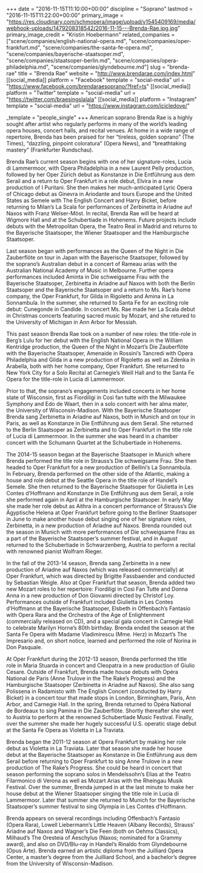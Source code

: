 +++
date = "2016-11-15T11:10:00+00:00"
discipline = "Soprano"
lastmod = "2016-11-15T11:22:00+00:00"
primary_image = "https://res.cloudinary.com/schmopera/image/upload/v1545409169/media/webhook-uploads/1479208318542/2016-11-15---Brenda-Rae.jpg.jpg"
primary_image_credit = "Kristin Hoebermann"
related_companies = ["scene/companies/english-national-opera.md", "scene/companies/oper-frankfurt.md", "scene/companies/the-santa-fe-opera.md", "scene/companies/bayerische-staatsoper.md", "scene/companies/staatsoper-berlin.md", "scene/companies/opera-philadelphia.md", "scene/companies/glyndebourne.md"]
slug = "brenda-rae"
title = "Brenda Rae"
website = "http://www.brendarae.com/index.html"
[[social_media]]
platform = "Facebook"
template = "social-media"
url = "https://www.facebook.com/brendaraesoprano/?fref=ts"
[[social_media]]
platform = "Twitter"
template = "social-media"
url = "https://twitter.com/braesingslalala"
[[social_media]]
platform = "Instagram"
template = "social-media"
url = "https://www.instagram.com/icicledove/"

_template = "people_single"
+++
American soprano Brenda Rae is a highly sought after artist who regularly performs in many of the world’s leading opera houses, concert halls, and recital venues. At home in a wide range of repertoire, Brenda has been praised for her “tireless, golden soprano” (The Times), “dazzling, pinpoint coloratura” (Opera News), and “breathtaking mastery” (Frankfurter Rundschau).  
  
Brenda Rae’s current season begins with one of her signature-roles, Lucia di Lammermoor, with Opera Philadelphia in a new Laurent Pelly production, followed by her Oper Zürich debut as Konstanze in Die Entführung aus dem Serail and a return to Oper Frankfurt in a role debut, Elvira in a new production of I Puritani. She then makes her much-anticipated Lyric Opera of Chicago debut as Ginevra in Ariodante and tours Europe and the United States as Semele with The English Concert and Harry Bicket, before returning to Milan’s La Scala for performances of Zerbinetta in Ariadne auf Naxos with Franz Welser-Möst. In recital, Brenda Rae will be heard at Wigmore Hall and at the Schubertiade in Hohenems. Future projects include debuts with the Metropolitan Opera, the Teatro Real in Madrid and returns to the Bayerische Staatsoper, the Wiener Staatsoper and the Hamburgische Staatsoper.  
  
Last season began with performances as the Queen of the Night in Die Zauberflöte on tour in Japan with the Bayerische Staatsoper, followed by the soprano’s Australian debut in a concert of Rameau arias with the Australian National Academy of Music in Melbourne. Further opera performances included Aminta in Die schweigsame Frau with the Bayerische Staatsoper, Zerbinetta in Ariadne auf Naxos with both the Berlin Staatsoper and the Bayerische Staatsoper and a return to Ms. Rae’s home company, the Oper Frankfurt, for Gilda in Rigoletto and Amina in La Sonnambula. In the summer, she returned to Santa Fe for an exciting role debut: Cunegonde in Candide. In concert Ms. Rae made her La Scala debut in Christmas concerts featuring sacred music by Mozart, and she retured to the University of Michigan in Ann Arbor for Messiah.   
  
This past season Brenda Rae took on a number of new roles: the title-role in Berg’s Lulu for her debut with the English National Opera in the William Kentridge production, the Queen of the Night in Mozart’s Die Zauberflöte with the Bayerische Staatsoper, Amenaide in Rossini’s Tancredi with Opera Philadelphia and Gilda in a new production of Rigoletto as well as Zdenka in Arabella, both with her home company, Oper Frankfurt. She returned to New York City for a Solo Recital at Carnegie’s Weill Hall and to the Santa Fe Opera for the title-role in Lucia di Lammermoor.   
  
Prior to that, the soprano’s engagements included concerts in her home state of Wisconsin, first as Fiordiligi in Così fan tutte with the Milwaukee Symphony and Edo de Waart, then in a solo concert with her alma mater, the University of Wisconsin-Madison. With the Bayerische Staatsoper Brenda sang Zerbinetta in Ariadne auf Naxos, both in Munich and on tour in Paris, as well as Konstanze in Die Entführung aus dem Serail. She returned to the Berlin Staatsoper as Zerbinetta and to Oper Frankfurt in the title role of Lucia di Lammermoor. In the summer she was heard in a chamber concert with the Schumann Quartet at the Schubertiade in Hohenems.  
  
The 2014-15 season began at the Bayerische Staatsoper in Munich where Brenda performed the title role in Strauss’s Die schweigsame Frau. She then headed to Oper Frankfurt for a new production of Bellini’s La Sonnambula. In February, Brenda performed on the other side of the Atlantic, making a house and role debut at the Seattle Opera in the title role of Handel’s Semele. She then returned to the Bayerische Staatsoper for Giulietta in Les Contes d’Hoffmann and Konstanze in Die Entführung aus dem Serail, a role she performed again in April at the Hamburgische Staatsoper. In early May she made her role debut as Aithra in a concert performance of Strauss’s Die Ägyptische Helena at Oper Frankfurt before going to the Berliner Staatsoper in June to make another house debut singing one of her signature roles, Zerbinetta, in a new production of Ariadne auf Naxos. Brenda rounded out the season in Munich with more performances of Die schweigsame Frau as a part of the Bayerische Staatsoper’s summer festival, and in August returned to the Schubertiade in Schwarzenberg, Austria to perform a recital with renowned pianist Wolfram Rieger.   
  
In the fall of the 2013-14 season, Brenda sang Zerbinetta in a new production of Ariadne auf Naxos (which was released commercially) at Oper Frankfurt, which was directed by Brigitte Fassbaender and conducted by Sebastian Weigle. Also at Oper Frankfurt that season, Brenda added two new Mozart roles to her repertoire: Fiordiligi in Così Fan Tutte and Donna Anna in a new production of Don Giovanni directed by Christof Loy. Performances outside of Frankfurt included Giulietta in Les Contes d’Hoffmann at the Bayerische Staatsoper, Elsbeth in Offenbach’s Fantasio with Opera Rara and the Orchestra of the Age of Enlightenment (commercially released on CD), and a special gala concert in Carnegie Hall to celebrate Marilyn Horne’s 80th birthday. Brenda ended the season at the Santa Fe Opera with Madame Vladimirescu (Mme. Herz) in Mozart’s The Impresario and, on short notice, learned and performed the role of Norina in Don Pasquale.  
  
At Oper Frankfurt during the 2012-13 season, Brenda performed the title role in Maria Stuarda in concert and Cleopatra in a new production of Giulio Cesare. Outside of Frankfurt, Brenda made house debuts with Opéra National de Paris (Anne Trulove in the The Rake’s Progress) and the Hamburgische Staatsoper (Zerbinetta in Ariadne auf Naxos). She also sang Polissena in Radamisto with The English Concert (conducted by Harry Bicket) in a concert tour that made stops in London, Birmingham, Paris, Ann Arbor, and Carnegie Hall. In the spring, Brenda returned to Opéra National de Bordeaux to sing Pamina in Die Zauberflöte. Shortly thereafter she went to Austria to perform at the renowned Schubertiade Music Festival. Finally, over the summer she made her hugely successful U.S. operatic stage debut at the Santa Fe Opera as Violetta in La Traviata.  
  
Brenda began the 2011-12 season at Opera Frankfurt by making her role debut as Violetta in La Traviata. Later that season she made her house debut at the Bayerische Staatsoper as Konstanze in Die Entführung aus dem Serail before returning to Oper Frankfurt to sing Anne Trulove in a new production of The Rake’s Progress. She could be heard in concert that season performing the soprano solos in Mendelssohn’s Elias at the Teatro Filarmonico di Verona as well as Mozart Arias with the Rheingau Musik Festival. Over the summer, Brenda jumped in at the last minute to make her house debut at the Wiener Staatsoper singing the title role in Lucia di Lammermoor. Later that summer she returned to Munich for the Bayerische Staatsoper’s summer festival to sing Olympia in Les Contes d’Hoffmann.   
  
Brenda appears on several recordings including Offenbach’s Fantasio (Opera Rara), Lowell Liebermann’s Little Heaven (Albany Records), Strauss’ Ariadne auf Naxos and Wagner’s Die Feen (both on Oehms Classics), Milhaud’s The Oresteia of Aeschylus (Naxos; nominated for a Grammy award), and also on DVD/Blu-ray in Handel’s Rinaldo from Glyndebourne (Opus Arte). Brenda earned an artistic diploma from the Juilliard Opera Center, a master’s degree from the Juilliard School, and a bachelor’s degree from the University of Wisconsin-Madison.